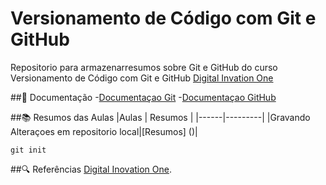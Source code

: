# Versionamento de Código com Git e GitHub

Repositorio para armazenarresumos sobre Git e GitHub do curso Versionamento de Código com Git e GitHub [Digital Invation One](https://web.dio.me/course/versionamento-de-codigo-com-git-e-github/learning/599dd3dd-d189-474f-a55c-22f37b4472da?back=/track/santander-2024-fundamentos-de-ia-para-devs&tab=undefined&moduleId=undefined)

##📖 Documentação
-[Documentaçao Git](https://git-scm.com/docs/git/pt_BR)
-[Documentaçao GitHub](https://docs.github.com/pt)

##📚 Resumos das Aulas
|Aulas | Resumos |
|------|---------|
|Gravando Alteraçoes em repositorio local|[Resumos]
()|

```
git init 
```
##🔍 Referências
[Digital Inovation One](0).
